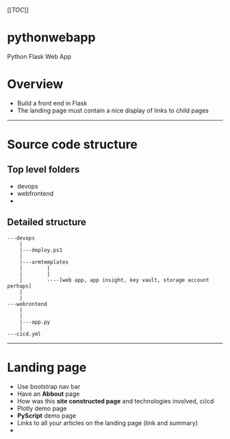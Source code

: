 [[_TOC_]]
# pythonwebapp
Python Flask Web App

# Overview
- Build a front end in Flask
- The landing page must contain a nice display of links to child pages

---

# Source code structure

## Top level folders
- devops
- webfrontend
- 

## Detailed structure

```
---devops
    |
    |---deploy.ps1
    |
    |---armtemplates
    |        |
    |        |
    |        ----[web app, app insight, key vault, storage account perhaps]
    |
    |
---webrontend
    |
    |
    |---app.py
    |
---cicd.yml
```
---


# Landing page
- Use bootstrap nav bar
- Have an **Abbout** page
- How was this **site constructed page** and technologies involved, ci/cd
- Plotly demo page
- **PyScript** demo page
- Links to all your articles on the landing page (link and summary)
-